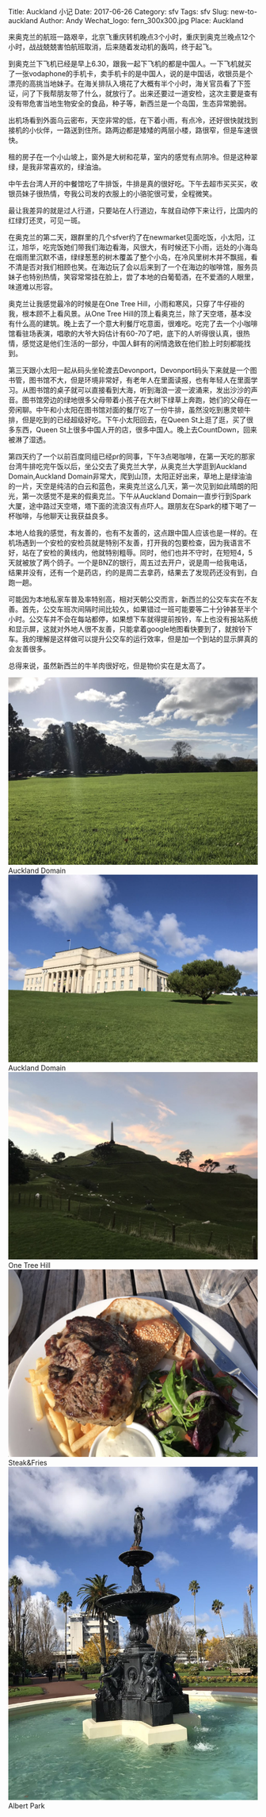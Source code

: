 Title: Auckland 小记
Date: 2017-06-26
Category: sfv
Tags: sfv
Slug: new-to-auckland 
Author: Andy
Wechat_logo: fern_300x300.jpg
Place: Auckland


来奥克兰的航班一路艰辛，北京飞重庆转机晚点3个小时，重庆到奥克兰晚点12个小时，战战兢兢害怕航班取消，后来随着发动机的轰鸣，终于起飞。

到奥克兰下飞机已经是早上6.30，跟我一起下飞机的都是中国人。一下飞机就买了一张vodaphone的手机卡，卖手机卡的是中国人，说的是中国话，收银员是个漂亮的高挑当地妹子。在海关排队入境花了大概有半个小时，海关官员看了下签证，问了下我帮朋友带了什么，就放行了。出来还要过一道安检，这次主要是查有没有带危害当地生物安全的食品，种子等，新西兰是一个岛国，生态异常脆弱。

出机场看到外面乌云密布，天空非常的低，在下着小雨，有点冷，还好很快就找到接机的小伙伴，一路送到住所。路两边都是矮矮的两层小楼，路很窄，但是车速很快。

租的房子在一个小山坡上，窗外是大树和花草，室内的感觉有点阴冷。但是这种翠绿，是我非常喜欢的，绿油油。


中午去台湾人开的中餐馆吃了牛排饭，牛排是真的很好吃。下午去超市买买买，收银员妹子很热情，夸我公司发的衣服上的小骆驼很可爱，全程微笑。

最让我差异的就是过人行道，只要站在人行道边，车就自动停下来让行，比国内的红绿灯还灵，可见一斑。


在奥克兰的第二天，跟群里的几个sfver约了在newmarket见面吃饭，小太阳，江江，旭华，吃完饭她们带我们海边看海，风很大，有时候还下小雨，远处的小海岛在烟雨里沉默不语，绿绿葱葱的树木覆盖了整个小岛，在冷风里树木并不飘摇，看不清是否对我们相顾也笑。在海边玩了会以后来到了一个在海边的咖啡馆，服务员妹子也特别热情，笑容常常挂在脸上，尝了本地的白葡萄酒，在不爱酒的人眼里，味道难以形容。

奥克兰让我感觉最冷的时候是在One Tree Hill，小雨和寒风，只穿了牛仔褂的我，根本顾不上看风景。从One Tree Hill的顶上看奥克兰，除了天空塔，基本没有什么高的建筑。晚上去了一个意大利餐厅吃意面，很难吃。吃完了去一个小咖啡馆看驻场表演，唱歌的大爷大妈估计有60-70了吧，底下的人听得很认真，很热情，感觉这是他们生活的一部分，中国人鲜有的闲情逸致在他们脸上时刻都能找到。


第三天跟小太阳一起从码头坐轮渡去Devonport，Devonport码头下来就是一个图书管，图书馆不大，但是环境非常好，有老年人在里面读报，也有年轻人在里面学习。从图书馆的桌子就可以直接看到大海，听到海浪一波一波涌来，发出沙沙的声音。图书馆旁边的绿地很多父母带着小孩子在大树下绿草上奔跑，她们的父母在一旁闲聊。中午和小太阳在图书馆对面的餐厅吃了一份牛排，虽然没吃到惠灵顿牛排，但是吃到的已经超级好吃。下午小太阳回去，在Queen St上逛了逛，买了很多东西，Queen St上很多中国人开的店，很多中国人。晚上去CountDown，回来被淋了湿透。

第四天约了一个以前百度同组已经pr的同事，下午3点喝咖啡，在第一天吃的那家台湾牛排吃完午饭以后，坐公交去了奥克兰大学，从奥克兰大学逛到Auckland Domain,Auckland Domain非常大，爬到山顶，太阳正好出来，草地上是绿油油的一片，天空是纯洁的白云和蓝色，来奥克兰这么几天，第一次见到如此晴朗的阳光，第一次感觉不是来的假奥克兰。下午从Auckland Domain一直步行到Spark大厦，途中路过天空塔，塔下面的流浪汉有点吓人。跟朋友在Spark的楼下喝了一杯咖啡，与他聊天让我获益良多。

本地人给我的感觉，有友善的，也有不友善的，这点跟中国人应该也是一样的。在机场遇到一个安检的安检员就是特别不友善，打开我的包要检查，因为我语言不好，站在了安检的黄线内，他就特别粗辱。同时，他们也并不守时，在短短4，5天就被放了两个鸽子。一个是BNZ的银行，周五过去开户，说是周一给我电话，结果并没有，还有一个是药店，约的是周二去拿药，结果去了发现药还没有到，白跑一趟。

可能因为本地私家车普及率特别高，相对天朝公交而言，新西兰的公交车实在不友善。首先，公交车班次间隔时间比较久，如果错过一班可能要等二十分钟甚至半个小时。公交车并不会在每站都停，如果想下车就得提前按铃，车上也没有报站系统和显示屏，这就对外地人很不友善，只能拿着google地图看快要到了，就按铃下车。我的理解是这样做可以提升公交车的运行效率，但是加一个到站的显示屏真的会友善很多。

总得来说，虽然新西兰的牛羊肉很好吃，但是物价实在是太高了。
<div class="figure">
    <img src="/static/images/aukland_domain_1.jpg" alt="auk_domain_1" />
    <div class="caption">Auckland Domain</div>
</div>
<div class="figure">
    <img src="/static/images/aukland_domain_2.jpg" alt="auk_domain_2" />
    <div class="caption">Auckland Domain</div>
</div>
<div class="figure">
    <img src="/static/images/one_tree_hill.jpg" alt="ont_tree_hill" class="img-responsive carousel-inner img-rounded"/>
    <div class="caption">One Tree Hill</div>
</div>
<div class="figure">
    <img src="/static/images/steak_and_fries.jpg" alt="steak_and_fries" class="img-responsive carousel-inner img-rounded"/>
    <div class="caption">Steak&amp;Fries</div>
</div>

<div class="figure">
    <img src="/static/images/albert_park.jpg" alt="albert_park" class="img-responsive carousel-inner img-rounded"/>
    <div class="caption">Albert Park</div>
</div>